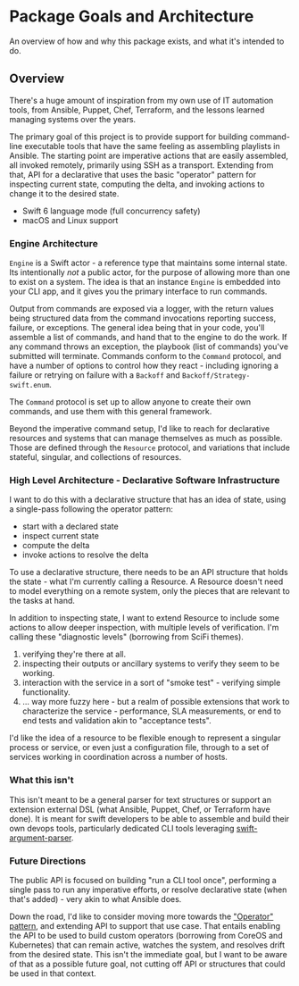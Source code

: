 # Package Goals and Architecture

An overview of how and why this package exists, and what it's intended to do.

## Overview

There's a huge amount of inspiration from my own use of IT automation tools, from Ansible, Puppet, Chef, Terraform, and the lessons learned managing systems over the years.

The primary goal of this project is to provide support for building command-line executable tools that have the same feeling as assembling playlists in Ansible.
The starting point are imperative actions that are easily assembled, all invoked remotely, primarily using SSH as a transport.
Extending from that, API for a declarative that uses the basic "operator" pattern for inspecting current state, computing the delta, and invoking actions to change it to the desired state.

- Swift 6 language mode (full concurrency safety)
- macOS and Linux support

### Engine Architecture

``Engine`` is a Swift actor - a reference type that maintains some internal state. Its intentionally _not_ a public actor, for the purpose of allowing more than one to exist on a system.
The idea is that an instance `Engine` is embedded into your CLI app, and it gives you the primary interface to run commands.

Output from commands are exposed via a logger, with the return values being structured data from the command invocations reporting success, failure, or exceptions. 
The general idea being that in your code, you'll assemble a list of commands, and hand that to the engine to do the work.
If any command throws an exception, the playbook (list of commands) you've submitted will terminate.
Commands conform to the ``Command`` protocol, and have a number of options to control how they react - including ignoring a failure or retrying on failure with a ``Backoff`` and ``Backoff/Strategy-swift.enum``.

The `Command` protocol is set up to allow anyone to create their own commands, and use them with this general framework.

Beyond the imperative command setup, I'd like to reach for declarative resources and systems that can manage themselves as much as possible. 
Those are defined through the ``Resource`` protocol, and variations that include stateful, singular, and collections of resources.

### High Level Architecture - Declarative Software Infrastructure

I want to do this with a declarative structure that has an idea of state, using a single-pass following the operator pattern:

- start with a declared state
- inspect current state
- compute the delta
- invoke actions to resolve the delta

To use a declarative structure, there needs to be an API structure that holds the state - what I'm currently calling a Resource.
A Resource doesn't need to model everything on a remote system, only the pieces that are relevant to the tasks at hand.

In addition to inspecting state, I want to extend Resource to include some actions to allow deeper inspection, with multiple levels of verification.
I'm calling these "diagnostic levels" (borrowing from SciFi themes).

1. verifying they're there at all.
2. inspecting their outputs or ancillary systems to verify they seem to be working.
3. interaction with the service in a sort of "smoke test" - verifying simple functionality.
4. ... way more fuzzy here - but a realm of possible extensions that work to characterize the service - performance, SLA measurements, or end to end tests and validation akin to "acceptance tests".

I'd like the idea of a resource to be flexible enough to represent a singular process or service, or even just a configuration file, through to a set of services working in coordination across a number of hosts. 

### What this isn't

This isn't meant to be a general parser for text structures or support an extension external DSL (what Ansible, Puppet, Chef, or Terraform have done). It is meant for swift developers to be able to assemble and build their own devops tools, particularly dedicated CLI tools leveraging [swift-argument-parser](https://swiftpackageindex.com/apple/swift-argument-parser/documentation/argumentparser).

### Future Directions

The public API is focused on building "run a CLI tool once", performing a single pass to run any imperative efforts, or resolve declarative state (when that's added) - very akin to what Ansible does.

Down the road, I'd like to consider moving more towards the ["Operator" pattern](https://kubernetes.io/docs/concepts/extend-kubernetes/operator/), and extending API to support that use case. 
That entails enabling the API to be used to build custom operators (borrowing from CoreOS and Kubernetes) that can remain active, watches the system, and resolves drift from the desired state.
This isn't the immediate goal, but I want to be aware of that as a possible future goal, not cutting off API or structures that could be used in that context.
